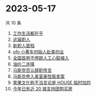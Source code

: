 # 2023-05-17

共 10 条

<!-- BEGIN ZHIHUSEARCH -->
<!-- 最后更新时间 Wed May 17 2023 11:12:10 GMT+0800 (China Standard Time) -->
1. [工作生活都在乎 ](https://www.zhihu.com/search?q=工作生活都在乎%20)
1. [这届职人 ](https://www.zhihu.com/search?q=这届职人%20)
1. [新职人密档](https://www.zhihu.com/search?q=新职人密档)
1. [ofo 小黄车创始人赴美创业](https://www.zhihu.com/search?q=ofo%20小黄车创始人赴美创业)
1. [全国首例不停跳人工心脏植入](https://www.zhihu.com/search?q=全国首例不停跳人工心脏植入)
1. [油价二连降](https://www.zhihu.com/search?q=油价二连降)
1. [马斯克否认辞职传言](https://www.zhihu.com/search?q=马斯克否认辞职传言)
1. [马斯克卷入美富豪性贩卖案](https://www.zhihu.com/search?q=马斯克卷入美富豪性贩卖案)
1. [笑果文化称不当言论是 HOUSE 临时加的](https://www.zhihu.com/search?q=笑果文化称不当言论是%20HOUSE%20临时加的)
1. [今年已有近 20 城支持团购买房](https://www.zhihu.com/search?q=今年已有近%2020%20城支持团购买房)
<!-- END ZHIHUSEARCH -->
